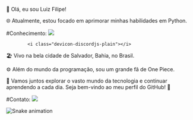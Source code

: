 👋 Olá, eu sou Luiz Filipe!

🌐 Atualmente, estou focado em aprimorar minhas habilidades em Python.


#Conhecimento:
            <img src="https://cdn.jsdelivr.net/gh/devicons/devicon/icons/python/python-original.svg" />
          
            <i class="devicon-discordjs-plain"></i>

          

🏖️ Vivo na bela cidade de Salvador, Bahia, no Brasil.

⚙️ Além do mundo da programação, sou um grande fã de One Piece.

🚀 Vamos juntos explorar o vasto mundo da tecnologia e continuar aprendendo a cada dia. Seja bem-vindo ao meu perfil do GitHub! 🌟

#Contato:
<a href = "luizbrandaodev@gmail.com"><img loading="lazy" src="https://img.shields.io/badge/Gmail-D14836?style=for-the-badge&logo=gmail&logoColor=white" target="_blank"></a>


![Snake animation](https://github.com/seu-usuário-aqui/seu-usuário-aqui/blob/output/github-contribution-grid-snake.svg)
